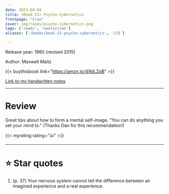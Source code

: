 ```yaml
---
date: 2023-04-04
title: (Read 23) Psycho-Cybernetics
frontpage: "true"
cover: img/reads/psycho-cybernetics.png
tags: ['reads', 'nonfiction']
aliases: ['/books/book-23-psycho-cybernetics', '/23']

---
```


Release year: 1960 (revised 2015)

Author: Maxwell Maltz

{{< buythisbook link="https://amzn.to/49dLZpB" >}}

[Link to my handwritten notes](https://drive.google.com/file/d/1OBEj2Rcxowgrw7_glm1zfRONbcJXnilh/view?usp=drive_link)

---

# Review

Great tips about how to form a mental self-image. "You can do anything
you set your mind to." (Thanks Dan for this recommendation!)

{{< myrating rating="👍" >}}

---

# :star: Star quotes

1. (p. 37) Your nervous system cannot tell the difference between an
   imagined experience and a real experience.
